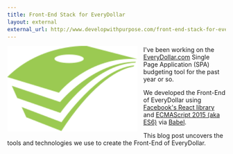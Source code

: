 ```yaml
---
title: Front-End Stack for EveryDollar
layout: external
external_url: http://www.developwithpurpose.com/front-end-stack-for-everydollar/
---
```


<img src="/assets/images/2015/Jun/icon--green.svg" style="float: left; width: 300px; margin: 0 1em 1em 0; padding: 0;" /> I've been working on the [EveryDollar.com](http://everydollar.com) Single Page Application (SPA) budgeting tool for the past year or so.

We developed the Front-End of EveryDollar using [Facebook's React library](https://facebook.github.io/react/) and [ECMAScript 2015 (aka ES6)](http://exploringjs.com/) via [Babel](http://babeljs.io/).

This blog post uncovers the tools and technologies we use to create the Front-End of EveryDollar.

<!--more-->
